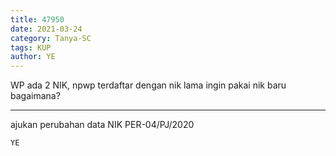 ```yaml
---
title: 47950
date: 2021-03-24
category: Tanya-SC
tags: KUP
author: YE
---
```


WP ada 2 NIK, npwp terdaftar dengan nik lama ingin pakai nik baru bagaimana?

---

ajukan perubahan data NIK PER-04/PJ/2020

`YE`
